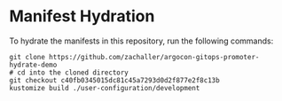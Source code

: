 # Manifest Hydration

To hydrate the manifests in this repository, run the following commands:

```shell
git clone https://github.com/zachaller/argocon-gitops-promoter-hydrate-demo
# cd into the cloned directory
git checkout c40fb0345015dc81c45a7293d0d2f877e2f8c13b
kustomize build ./user-configuration/development
```
